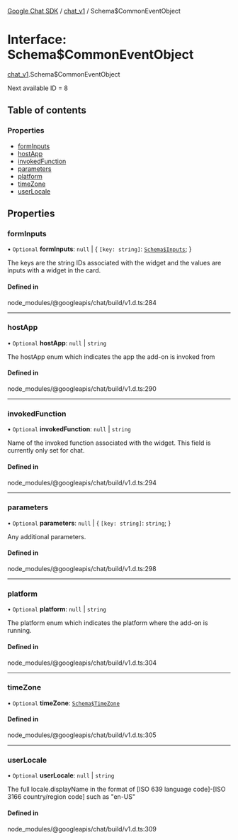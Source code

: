 [Google Chat SDK](../README.md) / [chat\_v1](../modules/chat_v1.md) / Schema$CommonEventObject

# Interface: Schema$CommonEventObject

[chat_v1](../modules/chat_v1.md).Schema$CommonEventObject

Next available ID = 8

## Table of contents

### Properties

- [formInputs](chat_v1.Schema_CommonEventObject.md#forminputs)
- [hostApp](chat_v1.Schema_CommonEventObject.md#hostapp)
- [invokedFunction](chat_v1.Schema_CommonEventObject.md#invokedfunction)
- [parameters](chat_v1.Schema_CommonEventObject.md#parameters)
- [platform](chat_v1.Schema_CommonEventObject.md#platform)
- [timeZone](chat_v1.Schema_CommonEventObject.md#timezone)
- [userLocale](chat_v1.Schema_CommonEventObject.md#userlocale)

## Properties

### formInputs

• `Optional` **formInputs**: ``null`` \| { `[key: string]`: [`Schema$Inputs`](chat_v1.Schema_Inputs.md);  }

The keys are the string IDs associated with the widget and the values are inputs with a widget in the card.

#### Defined in

node_modules/@googleapis/chat/build/v1.d.ts:284

___

### hostApp

• `Optional` **hostApp**: ``null`` \| `string`

The hostApp enum which indicates the app the add-on is invoked from

#### Defined in

node_modules/@googleapis/chat/build/v1.d.ts:290

___

### invokedFunction

• `Optional` **invokedFunction**: ``null`` \| `string`

Name of the invoked function associated with the widget. This field is currently only set for chat.

#### Defined in

node_modules/@googleapis/chat/build/v1.d.ts:294

___

### parameters

• `Optional` **parameters**: ``null`` \| { `[key: string]`: `string`;  }

Any additional parameters.

#### Defined in

node_modules/@googleapis/chat/build/v1.d.ts:298

___

### platform

• `Optional` **platform**: ``null`` \| `string`

The platform enum which indicates the platform where the add-on is running.

#### Defined in

node_modules/@googleapis/chat/build/v1.d.ts:304

___

### timeZone

• `Optional` **timeZone**: [`Schema$TimeZone`](chat_v1.Schema_TimeZone.md)

#### Defined in

node_modules/@googleapis/chat/build/v1.d.ts:305

___

### userLocale

• `Optional` **userLocale**: ``null`` \| `string`

The full locale.displayName in the format of [ISO 639 language code]-[ISO 3166 country/region code] such as "en-US"

#### Defined in

node_modules/@googleapis/chat/build/v1.d.ts:309
